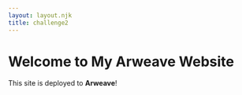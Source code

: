```yaml
---
layout: layout.njk
title: challenge2
---
```


# Welcome to My Arweave Website

This site is deployed to **Arweave**!
